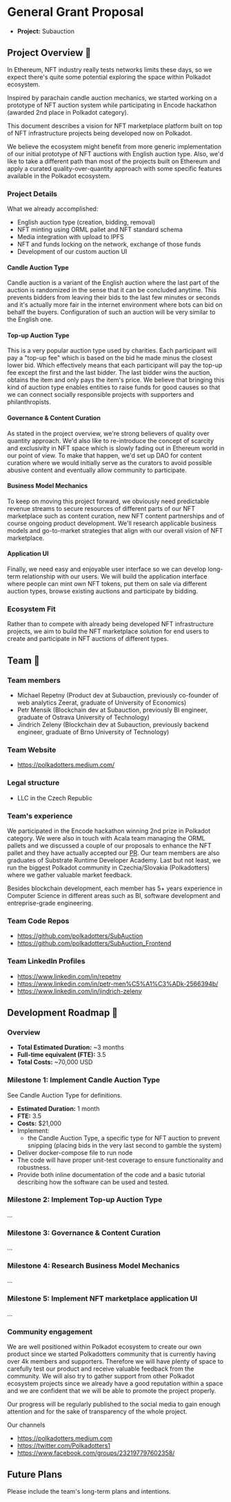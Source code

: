 # General Grant Proposal

* **Project:** Subauction

## Project Overview :page_facing_up: 
In Ethereum, NFT industry really tests networks limits these days, so we expect there's quite some potential exploring the space within Polkadot ecosystem.

Inspired by parachain candle auction mechanics, we started working on a prototype of NFT auction system while participating in Encode hackathon (awarded 2nd place in Polkadot category).

This document describes a vision for NFT marketplace platform built on top of NFT infrastructure projects being developed now on Polkadot.

We believe the ecosystem might benefit from more generic implementation of our initial prototype of NFT auctions with English auction type. Also, we'd like to take a different path than most of the projects built on Ethereum and apply a curated quality-over-quantity approach with some specific features available in the Polkadot ecosystem.

### Project Details 

What we already accomplished:
* English auction type (creation, bidding, removal)
* NFT minting using ORML pallet and NFT standard schema
* Media integration with upload to IPFS
* NFT and funds locking on the network, exchange of those funds
* Development of our custom auction UI

#### Candle Auction Type

Candle auction is a variant of the English auction where the last part of the auction is randomized in the sense that it can be concluded anytime. This prevents bidders from leaving their bids to the last few minutes or seconds and it's actually more fair in the internet environment where bots can bid on behalf the buyers. Configuration of such an auction will be very similar to the English one.

#### Top-up Auction Type

This is a very popular auction type used by charities. Each participant will pay a "top-up fee" which is based on the bid he made minus the closest lower bid. Which effectively means that each participant will pay the top-up fee except the first and the last bidder. The last bidder wins the auction, obtains the item and only pays the item's price. We believe that bringing this kind of auction type enables entities to raise funds for good causes so that we can connect socially responsible projects with supporters and philanthropists.

#### Governance & Content Curation
As stated in the project overview, we're strong believers of quality over quantity approach. We'd also like to re-introduce the concept of scarcity and exclusivity in NFT space which is slowly fading out in Ethereum world in our point of view. To make that happen, we'd set up DAO for content curation where we would initially serve as the curators to avoid possible abusive content and eventually allow community to participate.

#### Business Model Mechanics
To keep on moving this project forward, we obviously need predictable revenue streams to secure resources of different parts of our NFT marketplace such as content curation, new NFT content partnerships and of course ongoing product development. We'll research applicable business models and go-to-market strategies that align with our overall vision of NFT marketplace.

#### Application UI
Finally, we need easy and enjoyable user interface so we can develop long-term relationship with our users. We will build the application interface where people can mint own NFT tokens, put them on sale via different auction types, browse existing auctions and participate by bidding.


### Ecosystem Fit 
Rather than to compete with already being developed NFT infrastructure projects, we aim to build the NFT marketplace solution for end users to create and participate in NFT auctions of different types.

## Team :busts_in_silhouette:

### Team members
* Michael Repetny (Product dev at Subauction, previously co-founder of web analytics Zeerat, graduate of University of Economics)
* Petr Mensik (Blockchain dev at Subauction, previously BI engineer, graduate of Ostrava University of Technology)
* Jindrich Zeleny (Blockchain dev at Subauction, previously backend engineer, graduate of Brno University of Technology)

### Team Website	
* https://polkadotters.medium.com/

### Legal structure	
* LLC in the Czech Republic

### Team's experience
We participated in the Encode hackathon winning 2nd prize in Polkadot category. We were also in touch with Acala team managing the ORML pallets and we discussed a couple of our proposals to enhance the NFT pallet and they have actually accepted our [PR](https://github.com/open-web3-stack/open-runtime-module-library/pull/351).  Our team members are also graduates of Substrate Runtime Developer Academy. Last but not least, we run the biggest Polkadot community in Czechia/Slovakia (Polkadotters) where we gather valuable market feedback.

Besides blockchain development, each member has 5+ years experience in Computer Science in different areas such as BI, software development and entreprise-grade engineering.

### Team Code Repos
* https://github.com/polkadotters/SubAuction
* https://github.com/polkadotters/SubAuction_Frontend

### Team LinkedIn Profiles
* https://www.linkedin.com/in/repetny
* https://www.linkedin.com/in/petr-men%C5%A1%C3%ADk-2566394b/
* https://www.linkedin.com/in/jindrich-zeleny

## Development Roadmap :nut_and_bolt: 

### Overview
* **Total Estimated Duration:** ~3 months
* **Full-time equivalent (FTE):**  3.5
* **Total Costs:** ~70,000 USD

### Milestone 1: Implement Candle Auction Type
See Candle Auction Type for definitions.

* **Estimated Duration:** 1 month
* **FTE:**  3.5
* **Costs:** $21,000
* Implement:
   * the Candle Auction Type, a specific type for NFT auction to prevent snipping (placing bids in the very last second to gamble the system)
* Deliver docker-compose file to run node
* The code will have proper unit-test coverage to ensure functionality and robustness.
* Provide both inline documentation of the code and a basic tutorial describing how the software can be used and tested.


### Milestone 2: Implement Top-up Auction Type
...

### Milestone 3: Governance & Content Curation
...

### Milestone 4: Research Business Model Mechanics
...

### Milestone 5: Implement NFT marketplace application UI
...

### Community engagement

We are well positioned within Polkadot ecosystem to create our own product since we started Polkadotters community that is currently having over 4k members and supporters. Therefore we will have plenty of space to carefully test our product and receive valuable feedback from the community. We will also try to gather support from other Polkadot ecosystem projects since we already have a good reputation within a space and we are confident that we will be able to promote the project properly.

Our progress will be regularly published to the social media to gain enough attention and for the sake of transparency of the whole project.

Our channels
 - https://polkadotters.medium.com
 - https://twitter.com/Polkadotters1
 - https://www.facebook.com/groups/232197797602358/

## Future Plans
Please include the team's long-term plans and intentions.
